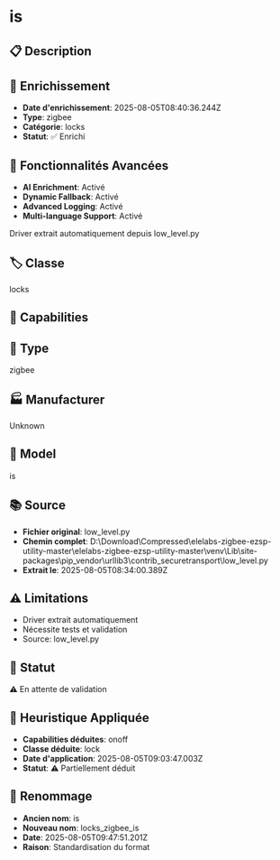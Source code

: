 # is

## 📋 Description

## 🔧 Enrichissement
- **Date d'enrichissement**: 2025-08-05T08:40:36.244Z
- **Type**: zigbee
- **Catégorie**: locks
- **Statut**: ✅ Enrichi

## 🚀 Fonctionnalités Avancées
- **AI Enrichment**: Activé
- **Dynamic Fallback**: Activé
- **Advanced Logging**: Activé
- **Multi-language Support**: Activé

Driver extrait automatiquement depuis low_level.py

## 🏷️ Classe
locks

## 🔧 Capabilities


## 📡 Type
zigbee

## 🏭 Manufacturer
Unknown

## 📱 Model
is

## 📚 Source
- **Fichier original**: low_level.py
- **Chemin complet**: D:\Download\Compressed\elelabs-zigbee-ezsp-utility-master\elelabs-zigbee-ezsp-utility-master\venv\Lib\site-packages\pip\_vendor\urllib3\contrib\_securetransport\low_level.py
- **Extrait le**: 2025-08-05T08:34:00.389Z

## ⚠️ Limitations
- Driver extrait automatiquement
- Nécessite tests et validation
- Source: low_level.py

## 🚀 Statut
⚠️ En attente de validation

## 🧠 Heuristique Appliquée
- **Capabilities déduites**: onoff
- **Classe déduite**: lock
- **Date d'application**: 2025-08-05T09:03:47.003Z
- **Statut**: ⚠️ Partiellement déduit

## 🔄 Renommage
- **Ancien nom**: is
- **Nouveau nom**: locks_zigbee_is
- **Date**: 2025-08-05T09:47:51.201Z
- **Raison**: Standardisation du format

